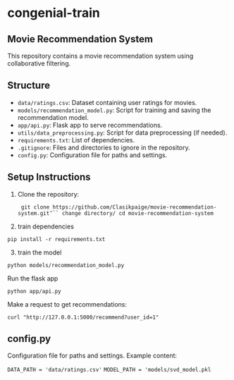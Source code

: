 # congenial-train
## Movie Recommendation System

This repository contains a movie recommendation system using collaborative filtering.

## Structure
- `data/ratings.csv`: Dataset containing user ratings for movies.
- `models/recommendation_model.py`: Script for training and saving the recommendation model.
- `app/api.py`: Flask app to serve recommendations.
- `utils/data_preprocessing.py`: Script for data preprocessing (if needed).
- `requirements.txt`: List of dependencies.
- `.gitignore`: Files and directories to ignore in the repository.
- `config.py`: Configuration file for paths and settings.

## Setup Instructions
1. Clone the repository:
   
   ``` git clone https://github.com/Clasikpaige/movie-recommendation-system.git‘``
change directory/
   cd movie-recommendation-system```

  3. train dependencies 

```pip install -r requirements.txt```




3. train the model 

```python models/recommendation_model.py```


Run the flask app 

```python app/api.py```

 
 Make a request to get recommendations:

```curl "http://127.0.0.1:5000/recommend?user_id=1"```

 
 ## config.py

  Configuration file for paths and settings.
	Example content:

```DATA_PATH = 'data/ratings.csv'```
```MODEL_PATH = 'models/svd_model.pkl```




